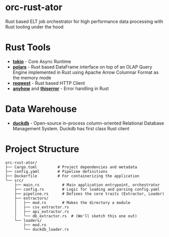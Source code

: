 # orc-rust-ator
Rust based ELT job orchestrator for high performance data processing with Rust tooling under the hood

# Rust Tools
  - **[tokio](https://github.com/tokio-rs/tokio)** - Core Async Runtime
  - **[polars](https://github.com/pola-rs/polars)** - Rust based DataFrame interface on top of an OLAP Query Engine implemented in Rust using Apache Arrow Columnar Format as the memory mode
  - **[reqwest](https://docs.rs/reqwest/latest/reqwest/)** - Rust based HTTP Client
  - **[anyhow](https://github.com/dtolnay/anyhow)** and **[thiserror](https://github.com/dtolnay/thiserror)** - Error handling in Rust

# Data Warehouse
  - **[duckdb](https://duckdb.org/)** - Open-source in-process column-oriented Relational Database Management System. Duckdb has first class Rust client

# Project Structure

    orc-rust-ator/
    ├── Cargo.toml         # Project dependencies and metadata
    ├── config.yaml        # Pipeline definitions
    ├── Dockerfile         # For containerizing the application
    └── src/
        ├── main.rs          # Main application entrypoint, orchestrator
        ├── config.rs        # Logic for loading and parsing config.yaml
        ├── pipeline.rs      # Defines the core traits (Extractor, Loader)
        ├── extractors/
        │   ├── mod.rs       # Makes the directory a module
        │   ├── csv_extractor.rs
        │   ├── api_extractor.rs
        │   └── db_extractor.rs  # (We'll sketch this one out)
        └── loaders/
            ├── mod.rs
            └── duckdb_loader.rs